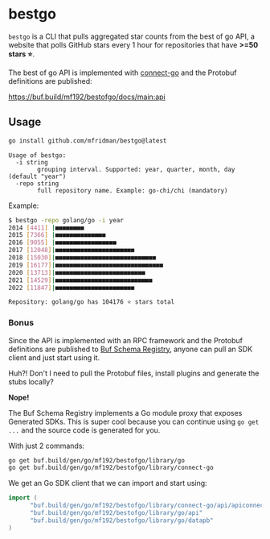 # bestgo

`bestgo` is a CLI that pulls aggregated star counts from the best of go API, a website that polls GitHub stars every 1 hour for repositories that have **>=50 stars ⭐️**.

The best of go API is implemented with [connect-go] and the Protobuf definitions are published:

https://buf.build/mf192/bestofgo/docs/main:api

## Usage

```bash
go install github.com/mfridman/bestgo@latest
```

```
Usage of bestgo:
  -i string
        grouping interval. Supported: year, quarter, month, day (default "year")
  -repo string
        full repository name. Example: go-chi/chi (mandatory)
```

Example:

```bash
$ bestgo -repo golang/go -i year
2014 [4411] |■■■■■■■■
2015 [7366] |■■■■■■■■■■■■■■
2016 [9055] |■■■■■■■■■■■■■■■■■
2017 [12048]|■■■■■■■■■■■■■■■■■■■■■■
2018 [15030]|■■■■■■■■■■■■■■■■■■■■■■■■■■■■
2019 [16177]|■■■■■■■■■■■■■■■■■■■■■■■■■■■■■■
2020 [13713]|■■■■■■■■■■■■■■■■■■■■■■■■■
2021 [14529]|■■■■■■■■■■■■■■■■■■■■■■■■■■■
2022 [11847]|■■■■■■■■■■■■■■■■■■■■■■

Repository: golang/go has 104176 ⭐️ stars total
```

### Bonus

Since the API is implemented with an RPC framework and the Protobuf definitions are published to [Buf Schema Registry][buf-build], anyone can pull an SDK client and just start using it.

Huh?! Don't I need to pull the Protobuf files, install plugins and generate the stubs locally?

**Nope!**

The Buf Schema Registry implements a Go module proxy that exposes Generated SDKs. This is super cool because you can continue using `go get ...` and the source code is generated for you.

With just 2 commands:

```bash
go get buf.build/gen/go/mf192/bestofgo/library/go
go get buf.build/gen/go/mf192/bestofgo/library/connect-go
```

We get an Go SDK client that we can import and start using:

```go
import (
      "buf.build/gen/go/mf192/bestofgo/library/connect-go/api/apiconnect"
      "buf.build/gen/go/mf192/bestofgo/library/go/api"
      "buf.build/gen/go/mf192/bestofgo/library/go/datapb"
)
```

[buf-build]: https://buf.build
[connect-go]: https://github.com/bufbuild/connect-go

